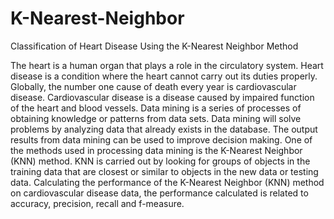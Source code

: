 # K-Nearest-Neighbor
Classification of Heart Disease Using the K-Nearest Neighbor Method


The heart is a human organ that plays a role in the circulatory system. Heart disease is a condition where the heart cannot carry out its duties properly. Globally, the number one cause of death every year is cardiovascular disease. Cardiovascular disease is a disease caused by impaired function of the heart and blood vessels.
Data mining is a series of processes of obtaining knowledge or patterns from data sets. Data mining will solve problems by analyzing data that already exists in the database. The output results from data mining can be used to improve decision making. One of the methods used in processing data mining is the K-Nearest Neighbor (KNN) method. KNN is carried out by looking for groups of objects in the training data that are closest or similar to objects in the new data or testing data. Calculating the performance of the K-Nearest Neighbor (KNN) method on cardiovascular disease data, the performance calculated is related to accuracy, precision, recall and f-measure.
